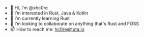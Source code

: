 - 👋 Hi, I’m @xhc0re
- 👀 I’m interested in Rust, Java & Kotlin
- 🌱 I’m currently learning Rust
- 💞️ I’m looking to collaborate on anything that's Rust and FOSS
- 📫 How to reach me: hc0re@tuta.io

<!---
xhc0re/xhc0re is a ✨ special ✨ repository because its `README.md` (this file) appears on your GitHub profile.
You can click the Preview link to take a look at your changes.
--->

